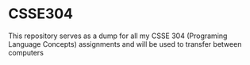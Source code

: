 # CSSE304
This repository serves as a dump for all my CSSE 304 (Programing Language Concepts) assignments and will be used to transfer between computers
